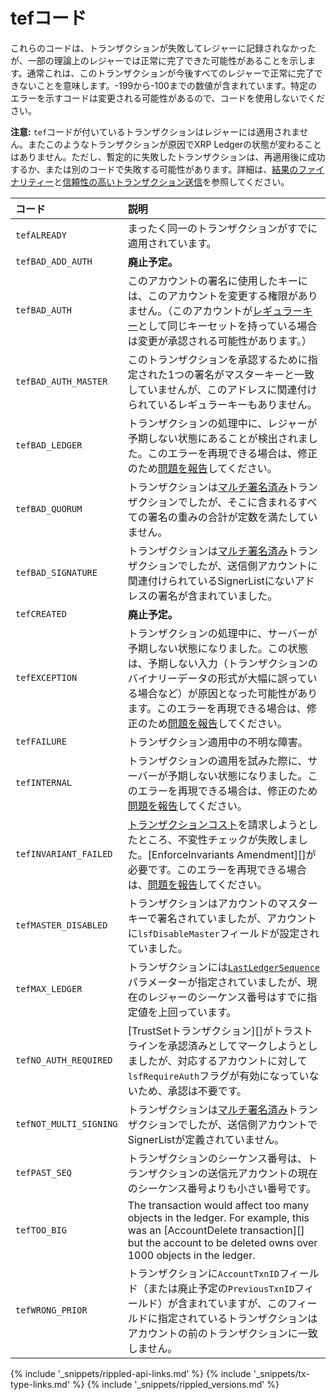# tefコード

これらのコードは、トランザクションが失敗してレジャーに記録されなかったが、一部の理論上のレジャーでは正常に完了できた可能性があることを示します。通常これは、このトランザクションが今後すべてのレジャーで正常に完了できないことを意味します。-199から-100までの数値が含まれています。特定のエラーを示すコードは変更される可能性があるので、コードを使用しないでください。

**注意:** `tef`コードが付いているトランザクションはレジャーには適用されません。またこのようなトランザクションが原因でXRP Ledgerの状態が変わることはありません。ただし、暫定的に失敗したトランザクションは、再適用後に成功するか、または別のコードで失敗する可能性があります。詳細は、[結果のファイナリティー](finality-of-results.html)と[信頼性の高いトランザクション送信](reliable-transaction-submission.html)を参照してください。

| コード                   | 説明                                         |
|:-----------------------|:----------------------------------------------------|
| `tefALREADY`             | まったく同一のトランザクションがすでに適用されています。 |
| `tefBAD_ADD_AUTH`      | **廃止予定。**                                     |
| `tefBAD_AUTH`           | このアカウントの署名に使用したキーには、このアカウントを変更する権限がありません。（このアカウントが[レギュラーキー](cryptographic-keys.html)として同じキーセットを持っている場合は変更が承認される可能性があります。） |
| `tefBAD_AUTH_MASTER`   | このトランザクションを承認するために指定された1つの署名がマスターキーと一致していませんが、このアドレスに関連付けられているレギュラーキーもありません。 |
| `tefBAD_LEDGER`         | トランザクションの処理中に、レジャーが予期しない状態にあることが検出されました。このエラーを再現できる場合は、修正のため[問題を報告](https://github.com/ripple/rippled/issues)してください。 |
| `tefBAD_QUORUM`         | トランザクションは[マルチ署名済み](multi-signing.html)トランザクションでしたが、そこに含まれるすべての署名の重みの合計が定数を満たしていません。 |
| `tefBAD_SIGNATURE`      | トランザクションは[マルチ署名済み](multi-signing.html)トランザクションでしたが、送信側アカウントに関連付けられているSignerListにないアドレスの署名が含まれていました。 |
| `tefCREATED`             | **廃止予定。**                                     |
| `tefEXCEPTION`           | トランザクションの処理中に、サーバーが予期しない状態になりました。この状態は、予期しない入力（トランザクションのバイナリーデータの形式が大幅に誤っている場合など）が原因となった可能性があります。このエラーを再現できる場合は、修正のため[問題を報告](https://github.com/ripple/rippled/issues)してください。 |
| `tefFAILURE`             | トランザクション適用中の不明な障害。    |
| `tefINTERNAL`            | トランザクションの適用を試みた際に、サーバーが予期しない状態になりました。このエラーを再現できる場合は、修正のため[問題を報告](https://github.com/ripple/rippled/issues)してください。 |
| `tefINVARIANT_FAILED`   | [トランザクションコスト](transaction-cost.html)を請求しようとしたところ、不変性チェックが失敗しました。[EnforceInvariants Amendment][]が必要です。このエラーを再現できる場合は、[問題を報告](https://github.com/ripple/rippled/issues)してください。 |
| `tefMASTER_DISABLED`    | トランザクションはアカウントのマスターキーで署名されていましたが、アカウントに`lsfDisableMaster`フィールドが設定されていました。 |
| `tefMAX_LEDGER`         | トランザクションには[`LastLedgerSequence`](reliable-transaction-submission.html#lastledgersequence)パラメーターが指定されていましたが、現在のレジャーのシーケンス番号はすでに指定値を上回っています。 |
| `tefNO_AUTH_REQUIRED`  | [TrustSetトランザクション][]がトラストラインを承認済みとしてマークしようとしましたが、対応するアカウントに対して`lsfRequireAuth`フラグが有効になっていないため、承認は不要です。 |
| `tefNOT_MULTI_SIGNING` | トランザクションは[マルチ署名済み](multi-signing.html)トランザクションでしたが、送信側アカウントでSignerListが定義されていません。 |
| `tefPAST_SEQ`           | トランザクションのシーケンス番号は、トランザクションの送信元アカウントの現在のシーケンス番号よりも小さい番号です。 |
| `tefTOO_BIG`            | The transaction would affect too many objects in the ledger. For example, this was an [AccountDelete transaction][] but the account to be deleted owns over 1000 objects in the ledger. <!-- TODO: translate --> |
| `tefWRONG_PRIOR`        | トランザクションに`AccountTxnID`フィールド（または廃止予定の`PreviousTxnID`フィールド）が含まれていますが、このフィールドに指定されているトランザクションはアカウントの前のトランザクションに一致しません。 |

<!--{# common link defs #}-->
{% include '_snippets/rippled-api-links.md' %}
{% include '_snippets/tx-type-links.md' %}
{% include '_snippets/rippled_versions.md' %}
